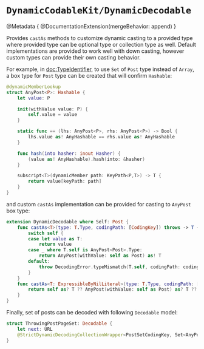 # ``DynamicCodableKit/DynamicDecodable``

@Metadata {
    @DocumentationExtension(mergeBehavior: append)
}

Provides `castAs` methods to customize dynamic casting to a provided type where provided type can be optional type or collection type as well. Default implementations are provided to work well with down casting, however custom types can provide their own casting behavior.

For example, in <doc:TypeIdentifier>, to use `Set` of `Post` type instead of `Array`, a box type for `Post` type can be created that will confirm `Hashable`:
```swift
@dynamicMemberLookup
struct AnyPost<P>: Hashable {
    let value: P

    init(withValue value: P) {
        self.value = value
    }

    static func == (lhs: AnyPost<P>, rhs: AnyPost<P>) -> Bool {
        lhs.value as! AnyHashable == rhs.value as! AnyHashable
    }

    func hash(into hasher: inout Hasher) {
        (value as! AnyHashable).hash(into: &hasher)
    }

    subscript<T>(dynamicMember path: KeyPath<P,T>) -> T {
        return value[keyPath: path]
    }
}
```

and custom `castAs` implementation can be provided for casting to `AnyPost` box type:
```swift
extension DynamicDecodable where Self: Post {
    func castAs<T>(type: T.Type, codingPath: [CodingKey]) throws -> T {
        switch self {
        case let value as T:
            return value
        case _ where T.self is AnyPost<Post>.Type:
            return AnyPost(withValue: self as Post) as! T
        default:
            throw DecodingError.typeMismatch(T.self, codingPath: codingPath)
        }
    }
    func castAs<T: ExpressibleByNilLiteral>(type: T.Type, codingPath: [CodingKey]) -> T {
        return self as? T ?? AnyPost(withValue: self as Post) as? T ?? nil
    }
}
```

Finally, set of posts can be decoded with following `Decodable` model:
```swift
struct ThrowingPostPageSet: Decodable {
    let next: URL
    @StrictDynamicDecodingCollectionWrapper<PostSetCodingKey, Set<AnyPost<Post>>> var content: Set<AnyPost<Post>>
}
```
